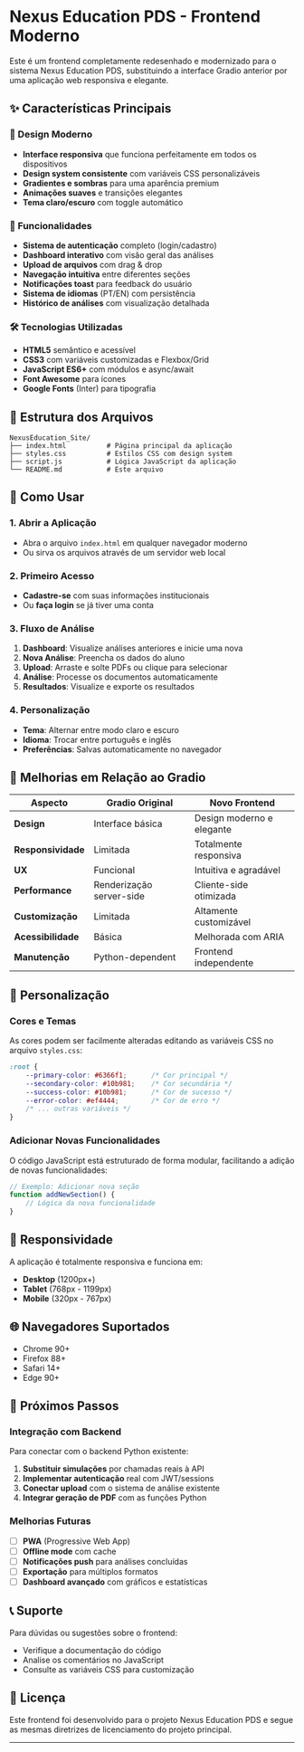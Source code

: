 # Nexus Education PDS - Frontend Moderno

Este é um frontend completamente redesenhado e modernizado para o sistema Nexus Education PDS, substituindo a interface Gradio anterior por uma aplicação web responsiva e elegante.

## ✨ Características Principais

### 🎨 Design Moderno
- **Interface responsiva** que funciona perfeitamente em todos os dispositivos
- **Design system consistente** com variáveis CSS personalizáveis
- **Gradientes e sombras** para uma aparência premium
- **Animações suaves** e transições elegantes
- **Tema claro/escuro** com toggle automático

### 🚀 Funcionalidades
- **Sistema de autenticação** completo (login/cadastro)
- **Dashboard interativo** com visão geral das análises
- **Upload de arquivos** com drag & drop
- **Navegação intuitiva** entre diferentes seções
- **Notificações toast** para feedback do usuário
- **Sistema de idiomas** (PT/EN) com persistência
- **Histórico de análises** com visualização detalhada

### 🛠️ Tecnologias Utilizadas
- **HTML5** semântico e acessível
- **CSS3** com variáveis customizadas e Flexbox/Grid
- **JavaScript ES6+** com módulos e async/await
- **Font Awesome** para ícones
- **Google Fonts** (Inter) para tipografia

## 📁 Estrutura dos Arquivos

```
NexusEducation_Site/
├── index.html          # Página principal da aplicação
├── styles.css          # Estilos CSS com design system
├── script.js           # Lógica JavaScript da aplicação
└── README.md           # Este arquivo
```

## 🚀 Como Usar

### 1. Abrir a Aplicação
- Abra o arquivo `index.html` em qualquer navegador moderno
- Ou sirva os arquivos através de um servidor web local

### 2. Primeiro Acesso
- **Cadastre-se** com suas informações institucionais
- Ou **faça login** se já tiver uma conta

### 3. Fluxo de Análise
1. **Dashboard**: Visualize análises anteriores e inicie uma nova
2. **Nova Análise**: Preencha os dados do aluno
3. **Upload**: Arraste e solte PDFs ou clique para selecionar
4. **Análise**: Processe os documentos automaticamente
5. **Resultados**: Visualize e exporte os resultados

### 4. Personalização
- **Tema**: Alternar entre modo claro e escuro
- **Idioma**: Trocar entre português e inglês
- **Preferências**: Salvas automaticamente no navegador

## 🎯 Melhorias em Relação ao Gradio

| Aspecto | Gradio Original | Novo Frontend |
|---------|----------------|----------------|
| **Design** | Interface básica | Design moderno e elegante |
| **Responsividade** | Limitada | Totalmente responsiva |
| **UX** | Funcional | Intuitiva e agradável |
| **Performance** | Renderização server-side | Cliente-side otimizada |
| **Customização** | Limitada | Altamente customizável |
| **Acessibilidade** | Básica | Melhorada com ARIA |
| **Manutenção** | Python-dependent | Frontend independente |

## 🔧 Personalização

### Cores e Temas
As cores podem ser facilmente alteradas editando as variáveis CSS no arquivo `styles.css`:

```css
:root {
    --primary-color: #6366f1;      /* Cor principal */
    --secondary-color: #10b981;    /* Cor secundária */
    --success-color: #10b981;      /* Cor de sucesso */
    --error-color: #ef4444;        /* Cor de erro */
    /* ... outras variáveis */
}
```

### Adicionar Novas Funcionalidades
O código JavaScript está estruturado de forma modular, facilitando a adição de novas funcionalidades:

```javascript
// Exemplo: Adicionar nova seção
function addNewSection() {
    // Lógica da nova funcionalidade
}
```

## 📱 Responsividade

A aplicação é totalmente responsiva e funciona em:
- **Desktop** (1200px+)
- **Tablet** (768px - 1199px)
- **Mobile** (320px - 767px)

## 🌐 Navegadores Suportados

- Chrome 90+
- Firefox 88+
- Safari 14+
- Edge 90+

## 🚀 Próximos Passos

### Integração com Backend
Para conectar com o backend Python existente:

1. **Substituir simulações** por chamadas reais à API
2. **Implementar autenticação** real com JWT/sessions
3. **Conectar upload** com o sistema de análise existente
4. **Integrar geração de PDF** com as funções Python

### Melhorias Futuras
- [ ] **PWA** (Progressive Web App)
- [ ] **Offline mode** com cache
- [ ] **Notificações push** para análises concluídas
- [ ] **Exportação** para múltiplos formatos
- [ ] **Dashboard avançado** com gráficos e estatísticas

## 📞 Suporte

Para dúvidas ou sugestões sobre o frontend:
- Verifique a documentação do código
- Analise os comentários no JavaScript
- Consulte as variáveis CSS para customização

## 📄 Licença

Este frontend foi desenvolvido para o projeto Nexus Education PDS e segue as mesmas diretrizes de licenciamento do projeto principal.

---




